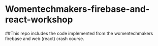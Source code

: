 # Womentechmakers-firebase-and-react-workshop

##This repo includes the code implemented from the womentechmakers firebase and web (react) crash course.
